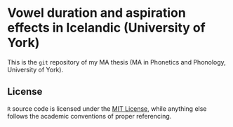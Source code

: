 # Vowel duration and aspiration effects in Icelandic (University of York)

This is the `git` repository of my MA thesis (MA in Phonetics and Phonology, University of York).

## License

`R` source code is licensed under the [MIT License](https://github.com/stefanocoretta/ma-thesis-york/blob/master/LICENSE.md), while anything else follows the academic conventions of proper referencing.
